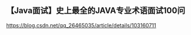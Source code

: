 ## 【Java面试】史上最全的JAVA专业术语面试100问
<url>https://blog.csdn.net/qq_26465035/article/details/103160711</url>
